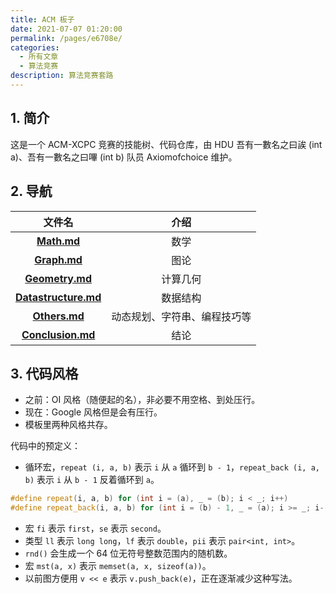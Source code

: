 ```yaml
---
title: ACM 板子
date: 2021-07-07 01:20:00
permalink: /pages/e6708e/
categories:
  - 所有文章
  - 算法竞赛
description: 算法竞赛套路
---
```


## 1. 简介

这是一个 ACM-XCPC 竞赛的技能树、代码仓库，由 HDU 吾有一數名之曰誒 (int a)、吾有一數名之曰嗶 (int b) 队员 Axiomofchoice 维护。

## 2. 导航

|                                                   文件名                                                    |             介绍             |
| :---------------------------------------------------------------------------------------------------------: | :--------------------------: |
|          [**Math.md**](https://github.com/axiomofchoice-hjt/ACM-axiomofchoice/blob/master/Math.md)          |             数学             |
|         [**Graph.md**](https://github.com/axiomofchoice-hjt/ACM-axiomofchoice/blob/master/Graph.md)         |             图论             |
|      [**Geometry.md**](https://github.com/axiomofchoice-hjt/ACM-axiomofchoice/blob/master/Geometry.md)      |           计算几何           |
| [**Datastructure.md**](https://github.com/axiomofchoice-hjt/ACM-axiomofchoice/blob/master/Datastructure.md) |           数据结构           |
|        [**Others.md**](https://github.com/axiomofchoice-hjt/ACM-axiomofchoice/blob/master/Others.md)        | 动态规划、字符串、编程技巧等 |
|    [**Conclusion.md**](https://github.com/axiomofchoice-hjt/ACM-axiomofchoice/blob/master/Conclusion.md)    |             结论             |

## 3. 代码风格

- 之前：OI 风格（随便起的名），非必要不用空格、到处压行。
- 现在：Google 风格但是会有压行。
- 模板里两种风格共存。

代码中的预定义：

- 循环宏，`repeat (i, a, b)` 表示 `i` 从 `a` 循环到 `b - 1`，`repeat_back (i, a, b)` 表示 `i` 从 `b - 1` 反着循环到 `a`。

```cpp
#define repeat(i, a, b) for (int i = (a), _ = (b); i < _; i++)
#define repeat_back(i, a, b) for (int i = (b) - 1, _ = (a); i >= _; i--)
```

- 宏 `fi` 表示 `first`，`se` 表示 `second`。
- 类型 `ll` 表示 `long long`，`lf` 表示 `double`，`pii` 表示 `pair<int, int>`。
- `rnd()` 会生成一个 64 位无符号整数范围内的随机数。
- 宏 `mst(a, x)` 表示 `memset(a, x, sizeof(a))`。
- 以前图方便用 `v << e` 表示 `v.push_back(e)`，正在逐渐减少这种写法。
